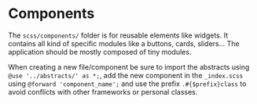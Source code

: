 # Components

The `scss/components/` folder is for reusable elements like widgets. It contains all kind of specific modules like a buttons, cards, sliders... The application should be mostly composed of tiny modules.

When creating a new file/component be sure to import the abstracts using `@use '../abstracts/' as *;`, add the new component in the `_index.scss` using `@forward 'component_name';` and use the prefix `.#{$prefix}class` to avoid conflicts with other frameworks or personal classes.